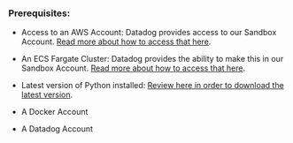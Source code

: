 ### Prerequisites: 

- Access to an AWS Account:
    Datadog provides access to our Sandbox Account. [Read more about how to access that here](https://datadoghq.atlassian.net/wiki/spaces/TS/pages/328434517/AWS+Azure+GCP+Sandbox+Environments+for+GSE).
  
- An ECS Fargate Cluster:
    Datadog provides the ability to make this in our Sandbox Account. [Read more about how to access that here](https://datadoghq.atlassian.net/wiki/spaces/TS/pages/2560068514/Setting+up+an+ECS+Fargate+cluster).

- Latest version of Python installed:
    [Review here in order to download the latest version](https://www.python.org/downloads/).
  
- A Docker Account
  
- A Datadog Account
  
